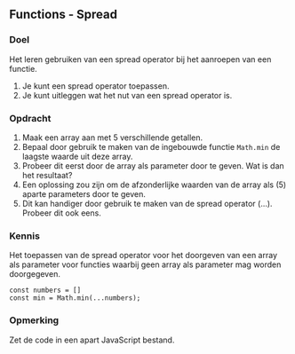 ## Functions - Spread

### Doel
Het leren gebruiken van een spread operator bij het aanroepen van een functie.
1. Je kunt een spread operator toepassen.
2. Je kunt uitleggen wat het nut van een spread operator is.

### Opdracht
1. Maak een array aan met 5 verschillende getallen.
2. Bepaal door gebruik te maken van de ingebouwde functie `Math.min` de laagste waarde uit deze array.
3. Probeer dit eerst door de array als parameter door te geven. Wat is dan het resultaat?
4. Een oplossing zou zijn om de afzonderlijke waarden van de array als (5) aparte parameters door te geven.
5. Dit kan handiger door gebruik te maken van de spread operator (...). Probeer dit ook eens.

### Kennis
Het toepassen van de spread operator voor het doorgeven van een array als parameter voor functies waarbij geen array als parameter mag worden doorgegeven.
```
const numbers = []
const min = Math.min(...numbers);
```

### Opmerking 
Zet de code in een apart JavaScript bestand.